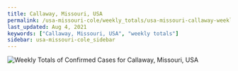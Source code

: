 ```yaml
---
title: Callaway, Missouri, USA
permalink: /usa-missouri-cole/weekly_totals/usa-missouri-callaway-weekly_totals.html
last_updated: Aug 4, 2021
keywords: ["Callaway, Missouri, USA", "weekly totals"]
sidebar: usa-missouri-cole_sidebar
---
```


![Weekly Totals of Confirmed Cases for Callaway, Missouri, USA](/covid_tracker/images/graphs/usa-missouri-callaway-weekly_totals_graph.png)
